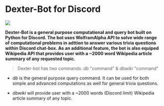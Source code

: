 # Dexter-Bot for Discord
![](https://i.imgur.com/GiUNrta.jpg)

**Dexter-Bot is a general purpose computational and query bot built on Python for Discord. The bot uses WolframAlpha API to solve wide range of computational problems in adttion to answer various trivia questions within Discord chat-box. As an additional feature, the bot is also equiped Wikipedia API that provides user with a ~2000 word Wikipedia article summary of any requested topic.**

>Dexter-bot has two commands: 
$db$ "command" &
$dbwiki$ "command"

- $db$ is the general purpose query command. It can be used for both simple and advanced computations as well for general trivia questions. 

- $dbwiki$ will provide user with a ~2000 words (Discord limit) Wikipedia article summary of any topic.
